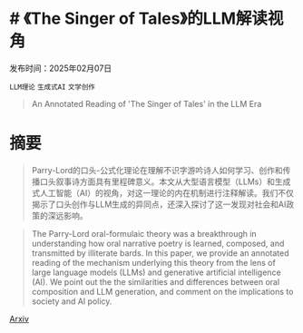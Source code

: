 # # 《The Singer of Tales》的LLM解读视角

发布时间：2025年02月07日

`LLM理论` `生成式AI` `文学创作`

> An Annotated Reading of 'The Singer of Tales' in the LLM Era

# 摘要

> Parry-Lord的口头-公式化理论在理解不识字游吟诗人如何学习、创作和传播口头叙事诗方面具有里程碑意义。本文从大型语言模型（LLMs）和生成式人工智能（AI）的视角，对这一理论的内在机制进行注释解读。我们不仅揭示了口头创作与LLM生成的异同点，还深入探讨了这一发现对社会和AI政策的深远影响。

> The Parry-Lord oral-formulaic theory was a breakthrough in understanding how oral narrative poetry is learned, composed, and transmitted by illiterate bards. In this paper, we provide an annotated reading of the mechanism underlying this theory from the lens of large language models (LLMs) and generative artificial intelligence (AI). We point out the the similarities and differences between oral composition and LLM generation, and comment on the implications to society and AI policy.

[Arxiv](https://arxiv.org/abs/2502.05148)